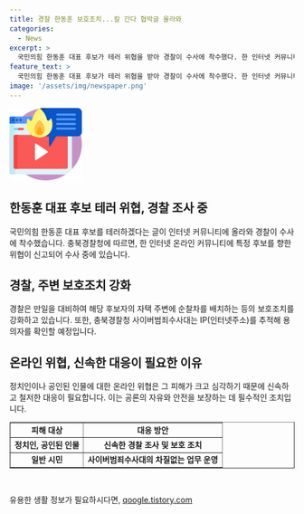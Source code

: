 ```yaml
---
title: 경찰 한동훈 보호조치...칼 간다 협박글 올라와
categories:
  - News
excerpt: >
  국민의힘 한동훈 대표 후보가 테러 위협을 받아 경찰이 수사에 착수했다. 한 인터넷 커뮤니티에는 한동훈 칼 들고 간다는 글이 게재되었고, 해당 글에 따른 신고가 접수됐다. 충북경찰청은 IP 추적을 통해 용의자를 확인할 예정이며, 후보자 보호조치로 자택 주변에 순찰차를 배치하는 등 안전 대책을 마련하고 있다. 한동훈 대표 후보의 안전과 선거 과정에 대한 우려가 높아지고 있다. [150자]
feature_text: >
  국민의힘 한동훈 대표 후보가 테러 위협을 받아 경찰이 수사에 착수했다. 한 인터넷 커뮤니티에는 한동훈 칼 들고 간다는 글이 게재되었고, 해당 글에 따른 신고가 접수됐다. 충북경찰청은 IP 추적을 통해 용의자를 확인할 예정이며, 후보자 보호조치로 자택 주변에 순찰차를 배치하는 등 안전 대책을 마련하고 있다. 한동훈 대표 후보의 안전과 선거 과정에 대한 우려가 높아지고 있다. [150자]
image: '/assets/img/newspaper.png'
---
```


<p><img src="/assets/img/news.png" alt="rentncar 속보" /></p>

<h2 data-ke-size="size26">한동훈 대표 후보 테러 위협, 경찰 조사 중</h2>

<p data-ke-size="size16">국민의힘 한동훈 대표 후보를 테러하겠다는 글이 인터넷 커뮤니티에 올라와 경찰이 수사에 착수했습니다. 충북경찰청에 따르면, 한 인터넷 온라인 커뮤니티에 특정 후보를 향한 위협이 신고되어 수사 중에 있습니다.</p>

<h2 data-ke-size="size26">경찰, 주변 보호조치 강화</h2>

<p data-ke-size="size16">경찰은 만일을 대비하여 해당 후보자의 자택 주변에 순찰차를 배치하는 등의 보호조치를 강화하고 있습니다. 또한, 충북경찰청 사이버범죄수사대는 IP(인터넷주소)를 추적해 용의자를 확인할 예정입니다.</p>

<h2 data-ke-size="size26">온라인 위협, 신속한 대응이 필요한 이유</h2>

<p data-ke-size="size16">정치인이나 공인된 인물에 대한 온라인 위협은 그 피해가 크고 심각하기 때문에 신속하고 철저한 대응이 필요합니다. 이는 공론의 자유와 안전을 보장하는 데 필수적인 조치입니다.</p>

<table style="width: 100%;" border="1">
<tbody>
<tr>
<td style="text-align: center; height: 17px;"><b>피해 대상</b></td>
<td style="text-align: center; height: 17px;"><b>대응 방안</b></td>
</tr>
<tr>
<td style="text-align: center; height: 17px;"><b>정치인, 공인된 인물</b></td>
<td style="text-align: center; height: 17px;"><b>신속한 경찰 조사 및 보호 조치</b></td>
</tr>
<tr>
<td style="text-align: center; height: 17px;"><b>일반 시민</b></td>
<td style="text-align: center; height: 17px;"><b>사이버범죄수사대의 차질없는 업무 운영</b></td>
</tr>
</tbody>
</table>

<p data-ke-size="size16">&nbsp;</p>
유용한 생활 정보가 필요하시다면, <a href="https://qoogle.tistory.com" rel="dofollow">qoogle.tistory.com</a>


